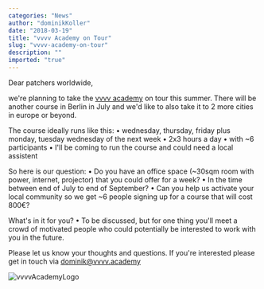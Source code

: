 ```yaml
---
categories: "News"
author: "dominikKoller"
date: "2018-03-19"
title: "vvvv Academy on Tour"
slug: "vvvv-academy-on-tour"
description: ""
imported: "true"
---
```



Dear patchers worldwide,

we're planning to take the [vvvv academy](http://vvvv.academy) on tour this summer. There will be another course in Berlin in July and we'd like to also take it to 2 more cities in europe or beyond. 

The course ideally runs like this:
• wednesday, thursday, friday plus monday, tuesday wednesday of the next week
• 2x3 hours a day
• with ~6 participants
• I'll be coming to run the course and could need a local assistent

So here is our question:
• Do you have an office space (~30sqm room with power, internet, projector) that you could offer for a week? 
• In the time between end of July to end of September?
• Can you help us activate your local community so we get ~6 people signing up for a course that will cost 800€?

What's in it for you?
• To be discussed, but for one thing you'll meet a crowd of motivated people who could potentially be interested to work with you in the future. 

Please let us know your thoughts and questions. If you're interested please get in touch via [dominik@vvvv.academy](mailto:dominik@vvvv.academy)

![vvvvAcademyLogo](vvvv-academy_logo_quarter_1.png) 

